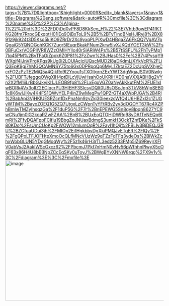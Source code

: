 https://viewer.diagrams.net/?tags=%7B%7D&lightbox=1&highlight=0000ff&edit=_blank&layers=1&nav=1&title=Diagrama%20eng.software&dark=auto#R%3Cmxfile%3E%3Cdiagram%20name%3D%22P%C3%A1gina-1%22%20id%3D%22FD0jDd0vPF8D8KkSeg_H%22%3E7Vhtb9owEP41fKTKG28fm7RrpcGExqptH01iEq9OjBxToL9%2B5%2BTyTindBNsHJIRyj8%2BX891z9jk924t3D5Kso5kIKO9ZRrDr2Xc9yxqPLPjXwD4HBqaZA6FkQQ7VgAV7pQgaiG5YQNOGohKCK7Zugr5IEuqrBkakFNum2krw5lvXJKQdYOET3kW%2Fs0BFuCxrVOGPlIVR8WZzOMlHYlIo40rSiARiW4Ps%2B57tSSFU%2FhTvPMp17Iq45PM%2BvTFaOiZpok6Z0P81%2FzZwn%2BJHas0%2Fe%2B7r4PvsqY9WXgjf4IJnVPrgKPqs9kUg0i2LOUlAclciUQscMUD2I8aDKdmLjXYkVcR%2FLiQ3EpK9gj7hMGQCAMNSYZ5to6Gx0DPRpqQp6MyL1ZktaEZ2DcUpSVXhjeCcrFO2zPzTE2MiQ5a4QikRo9I2Yoou1sTXOltgrnZExYWT3dgWgaJS0V0Nwlg%2FUBFTJfeggqOWgXlH4ptDlLcVjUwHsahOoUKRIHXD0naVXXjABH8g2VYn2X2fM1iiLrBbGJkyiKI1JLEOB9fp8%2FLxEgxVGZ0aNyAkKkutFM%2FUE1xIwBORk4Vx3oIIZ2ECIqcrPU3HlEHF3SIcsyDQlt0U8sOScJqp3TkV8hWjpSEB01c8K6wIJlKw4K4FS1QWvYELP4inZ9wMegPw1QPZrGT4aXWpPJGA%2B4Rl%2BabApi3VjHKlUESRZcn1DxPnaNm9zyZkj30ieexzcWfQ4U6HBZxl2c1ZUGyWTjM%2BayoZOEQ1G5ZQ7UtgxLzCWpnTyYFtRBv2yv3dOGOYT67Rc4XZPhBmlwTMZyIhsqzGa%2F1duP5G%2F7r%2BnEPEWG5Sn8gv8Ipqn8627YC9wCNu1jm0lG2koaRZwFZAA%2BnB%2BUxEoQTOHjDWRq98vDAfTeNEQp6tmRi%2FfyDQAFppFClfiu19BbgZoJNUaxBdmgS3umkH3OckTZnfDKe%2FkS80KDo%2FsUmCUoKp2FWOW12mlumOqR%2FayI1hOij%2FBLlv3BjDEQJ3RU%2BZCfuaUDui3jh%2FMIOp2EifHgkbbvDgXkiPMQJvETqER%2FlQy%2F%2FgQPoLTFJOFHtpXmoOcQLfMNcVUzWz9qTZzFqTFq3ydeOs%2BiWkZchxWobGLUN5YDqGMoqWy%2F5z1k46rH3rTL3edz5233FMp5lZ69ReyjrXFlV0abVsJ2AakIWScGxcz62%2FPbcmJ7Pkf7nHmN0vHv56pWfhhnPlwyX5cOqF63x86H4U8bEBNpZCcEqSKy0uTovJ%2BWgBYvXNNW8rqg%2FX9v1v%3C%2Fdiagram%3E%3C%2Fmxfile%3E
<img width="803" height="445" alt="image" src="https://github.com/user-attachments/assets/c397b8b2-9a9d-4479-9347-416391f3063e" />
